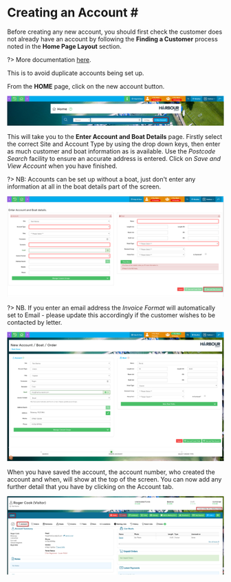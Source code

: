 # Creating an Account \#

Before creating any new account, you should first check the customer does not already have an account by following the **Finding a Customer** process noted in the **Home Page Layout** section.

?&gt; More documentation [here](https://github.com/glaidler/docs-1/tree/a9b2fde53025657e319d99966ea9a02a32cbd61d/AccountsOrdersPayments/GeneralNavigation/HomepageLayout/README.md).

This is to avoid duplicate accounts being set up.

From the **HOME** page, click on the new account button.

![Query Editor](../.gitbook/assets/Creatinganaccount1.png)

This will take you to the **Enter Account and Boat Details** page. Firstly select the correct Site and Account Type by using the drop down keys, then enter as much customer and boat information as is available. Use the _Postcode Search_ facility to ensure an accurate address is entered. Click on _Save and View Account_ when you have finished.

?&gt; NB: Accounts can be set up without a boat, just don't enter any information at all in the boat details part of the screen.

![Query Editor](../.gitbook/assets/Creatinganaccount2.png)

?&gt; NB. If you enter an email address the _Invoice Format_ will automatically set to Email - please update this accordingly if the customer wishes to be contacted by letter.

![image-20191212153830413](../.gitbook/assets/image-20191212153830413.png)

When you have saved the account, the account number, who created the account and when, will show at the top of the screen. You can now add any further detail that you have by clicking on the Account tab.

![image-20191212154230377](../.gitbook/assets/image-20191212154230377.png)

